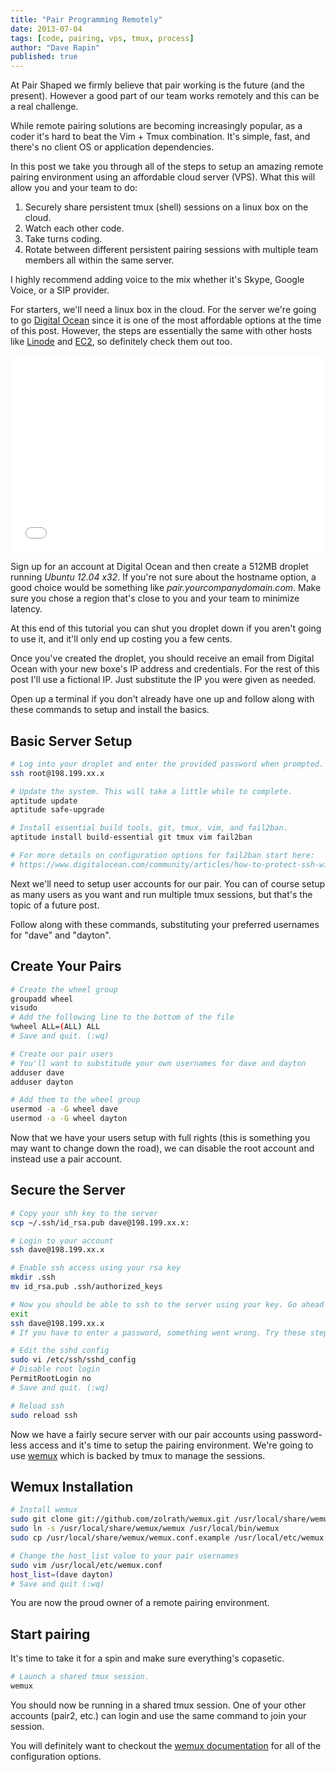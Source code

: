 ```yaml
---
title: "Pair Programming Remotely"
date: 2013-07-04
tags: [code, pairing, vps, tmux, process]
author: "Dave Rapin"
published: true
---
```


At Pair Shaped we firmly believe that pair working is the future (and the present). However a good part of our team works remotely and this can be a real challenge.

While remote pairing solutions are becoming increasingly popular, as a coder it's hard to beat the Vim + Tmux combination. It's simple, fast, and there's no client OS or application dependencies.

In this post we take you through all of the steps to setup an amazing remote pairing environment using an affordable cloud server (VPS). What this will allow you and your team to do:

1. Securely share persistent tmux (shell) sessions on a linux box on the cloud.
2. Watch each other code.
3. Take turns coding.
4. Rotate between different persistent pairing sessions with multiple team members all within the same server.

I highly recommend adding voice to the mix whether it's Skype, Google Voice, or a SIP provider.

For starters, we'll need a linux box in the cloud. For the server we're going to go [Digital Ocean](https://www.digitalocean.com) since it is one of the most affordable options at the time of this post. However, the steps are essentially the same with other hosts like [Linode](https://www.linode.com/) and [EC2](http://aws.amazon.com/ec2/), so definitely check them out too.

<div class="blog-content__video-wrapper">
  <iframe width="100%" height="315" src="//www.youtube.com/embed/aU7W4O9a61o" frameborder="0" allowfullscreen></iframe>
</div>

Sign up for an account at Digital Ocean and then create a 512MB droplet running <em>Ubuntu 12.04 x32</em>. If you're not sure about the hostname option, a good choice would be something like <em>pair.yourcompanydomain.com</em>. Make sure you chose a region that's close to you and your team to minimize latency.

At this end of this tutorial you can shut you droplet down if you aren't going to use it, and it'll only end up costing you a few cents.

Once you've created the droplet, you should receive an email from Digital Ocean with your new boxe's IP address and credentials. For the rest of this post I'll use a fictional IP. Just substitute the IP you were given as needed.

Open up a terminal if you don't already have one up and follow along with these commands to setup and install the basics.


## Basic Server Setup

```bash
# Log into your droplet and enter the provided password when prompted.
ssh root@198.199.xx.x

# Update the system. This will take a little while to complete.
aptitude update
aptitude safe-upgrade

# Install essential build tools, git, tmux, vim, and fail2ban.
aptitude install build-essential git tmux vim fail2ban

# For more details on configuration options for fail2ban start here:
# https://www.digitalocean.com/community/articles/how-to-protect-ssh-with-fail2ban-on-ubuntu-12-04
```

Next we'll need to setup user accounts for our pair. You can of course setup as many users as you want and run multiple tmux sessions, but that's the topic of a future post.

Follow along with these commands, substituting your preferred usernames for "dave" and "dayton".


## Create Your Pairs

```bash
# Create the wheel group
groupadd wheel
visudo
# Add the following line to the bottom of the file
%wheel ALL=(ALL) ALL
# Save and quit. (:wq)

# Create our pair users
# You'll want to substitude your own usernames for dave and dayton
adduser dave
adduser dayton

# Add them to the wheel group
usermod -a -G wheel dave
usermod -a -G wheel dayton
```

Now that we have your users setup with full rights (this is something you may want to change down the road), we can disable the root account and instead use a pair account.

## Secure the Server

```bash
# Copy your shh key to the server
scp ~/.ssh/id_rsa.pub dave@198.199.xx.x:

# Login to your account
ssh dave@198.199.xx.x

# Enable ssh access using your rsa key
mkdir .ssh
mv id_rsa.pub .ssh/authorized_keys

# Now you should be able to ssh to the server using your key. Go ahead and try it. 
exit
ssh dave@198.199.xx.x
# If you have to enter a password, something went wrong. Try these steps again.

# Edit the sshd config
sudo vi /etc/ssh/sshd_config
# Disable root login
PermitRootLogin no
# Save and quit. (:wq)

# Reload ssh
sudo reload ssh
```

Now we have a fairly secure server with our pair accounts using password-less access and it's time to setup the pairing environment. We're going to use [wemux](https://github.com/zolrath/wemux) which is backed by tmux to manage the sessions.


## Wemux Installation

```bash
# Install wemux
sudo git clone git://github.com/zolrath/wemux.git /usr/local/share/wemux
sudo ln -s /usr/local/share/wemux/wemux /usr/local/bin/wemux
sudo cp /usr/local/share/wemux/wemux.conf.example /usr/local/etc/wemux.conf

# Change the host_list value to your pair usernames
sudo vim /usr/local/etc/wemux.conf
host_list=(dave dayton)
# Save and quit (:wq)
```

You are now the proud owner of a remote pairing environment.


## Start pairing

It's time to take it for a spin and make sure everything's copasetic.

```bash
# Launch a shared tmux session.
wemux
```

You should now be running in a shared tmux session. One of your other accounts (pair2, etc.) can login and use the same command to join your session.

You will definitely want to checkout the [wemux documentation](https://github.com/zolrath/wemux) for all of the configuration options.
